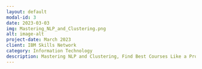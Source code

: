 ```yaml
---
layout: default
modal-id: 3
date: 2023-03-03
img: Mastering_NLP_and_Clustering.png
alt: image-alt
project-date: March 2023
client: IBM Skills Network
category: Information Technology
description: Mastering NLP and Clustering, Find Best Courses Like a Pro - In this project, you'll dive into the exciting realm of Natural Language Processing (NLP) and Machine Learning (ML) to identify similar courses. From preprocessing text to vectorizing it with cutting-edge NLP models like BERT, you'll master the art of preparing text for analysis. Get hands-on experience with clustering algorithms and find out the optimal number of clusters using various methods. Discover the beauty of data visualization as you plot similar courses in 2D and 3D. Finally, search and recommend clusters tailored to your specific interests - all in one project! Link - https://cognitiveclass.ai/courses/course-v1:IBMSkillsNetwork+GPXX0QZ9EN+v1
---
```

